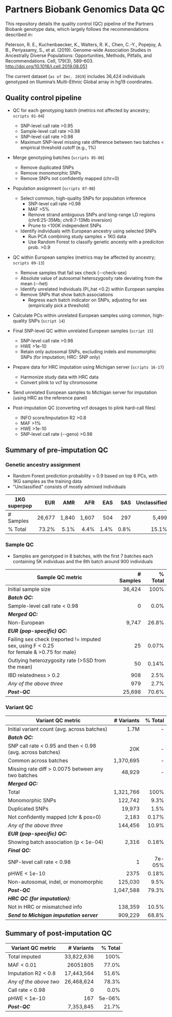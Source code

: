 # Partners Biobank Genomics Data QC

This repository details the quality control (QC) pipeline of the Partners Biobank genotype data, which largely follows the recommendations described in:

Peterson, R. E., Kuchenbaecker, K., Walters, R. K., Chen, C.-Y., Popejoy, A. B., Periyasamy, S., et al. (2019). Genome-wide Association Studies in Ancestrally Diverse Populations: Opportunities, Methods, Pitfalls, and Recommendations. Cell, 179(3), 589–603. http://doi.org/10.1016/j.cell.2019.08.051

The current dataset (`as of Dec. 2019`) includes 36,424 individuals genotyped on Illumina’s Multi-Ethnic Global array in hg19 coordinates.


## Quality control pipeline

- QC for each genotyping batch (metrics not affected by ancestry; `scripts 01-04`)
	- SNP-level call rate >0.95
	- Sample-level call rate >0.98
	- SNP-level call rate >0.98
	- Maximum SNP-level missing rate difference between two batches < empirical threshold cutoff (e.g., 1%)

- Merge genotyping batches (`scripts 05-06`)
	- Remove duplicated SNPs
	- Remove monomorphic SNPs
	- Remove SNPs not confidently mapped (chr=0)

- Population assignment (`scripts 07-08`)
	- Select common, high-quality SNPs for population inference
		- SNP-level call rate >0.98
		- MAF >5%
		- Remove strand ambiguous SNPs and long-range LD regions (chr6:25-35Mb; chr8:7-13Mb inversion)
		- Prune to <100K independent SNPs
	- Identify individuals with European ancestry using selected SNPs
		- Run PCA combining study samples + 1KG data
		- Use Random Forest to classify genetic ancesty with a prediciton prob. >0.9

- QC within European samples (metrics may be affected by ancestry; `scripts 09-13`)
	- Remove samples that fail sex check (--check-sex)
	- Absolute value of autosomal heterozygosity rate deviating from the mean (--het)
	- Identify unrelated Individuals (Pi_hat <0.2) within European samples
	- Remove SNPs that show batch associations
		- Regress each batch indicator on SNPs, adjusting for sex (empirically pick a threshold)

- Calculate PCs within unrelated European samples using common, high-quality SNPs (`script 14`)

- Final SNP-level QC within unrelated European samples (`script 15`)
	- SNP-level call rate >0.98
	- HWE >1e-10
	- Retain only autosomal SNPs, excluding indels and monomorphic SNPs (for imputation; HRC: SNP only)

- Prepare data for HRC imputation using Michigan server (`scripts 16-17`)
	- Harmonize study data with HRC data
	- Convert plink to vcf by chromosome

- Send unrelated European samples to Michigan server for imputation (using HRC as the reference panel)

- Post-imputation QC (converting vcf dosages to plink hard-call files)
	- INFO score/Imputation R2 >0.8
	- MAF >1%
	- HWE >1e-10
	- SNP-level call rate (--geno) >0.98



## Summary of pre-imputation QC

### Genetic ancestry assignment
- Random Forest prediction probability > 0.9 based on top 6 PCs, with 1KG samples as the training data
- "Unclassified" consists of mostly admixed individuals

| 1KG superpop    |  EUR   |  AMR   |  AFR   |  EAS   |  SAS   | Unclassified | Total |
| --- | -----: | -----: | -----: | -----: | -----: | -----------: | -----:|   
| # Samples | 26,677 | 1,840 | 1,607 | 504 | 297 | 5,499 | 36,424 |
| % Total | 73.2% | 5.1% | 4.4% | 1.4% | 0.8% | 15.1% | 100% |



### Sample QC
- Samples are genotyped in 8 batches, with the first 7 batches each containing 5K individuas and the 8th batch around 900 individuals

| Sample QC metric | # Samples | % Total |
| ---------------- | -------: | -----: |
| Initial sample size | 36,424 | 100%  |
| **_Batch QC:_**  |   |   |
| Sample-level call rate < 0.98  | 0  | 0.0%  |
| **_Merged QC:_**  |   |   |
| Non-European | 9,747  | 26.8%  |
| **_EUR (pop-specific) QC:_**  |   |   |
| Failing sex check (reported != imputed sex, using F < 0.25 <br>for female & >0.75 for male) | 25  | 0.07%  |
| Outlying heterozygosity rate (>5SD from the mean) | 50  | 0.14%  |
| IBD relatedness > 0.2 | 908  | 2.5%  |
| _Any of the above three_ | 979  | 2.7%  |
| **_Post-QC_** | 25,698  | 70.6%  |


### Variant QC

| Variant QC metric  | # Variants | % Total |
| ------------- | -------------: | -------------: |
| Initial variant count (avg. across batches) | 1.7M | - |
| **_Batch QC:_**  |   |   |
| SNP call rate < 0.95 and then < 0.98 (avg. across batches)| 20K  | -  |
| Common across batches | 1,370,695 | - |
| Missing rate diff > 0.0075 between any two batches  | 48,929  | -  |
| **_Merged QC:_**  |   |   |
| Total  | 1,321,766  | 100%  |
| Monomorphic SNPs  | 122,742  | 9.3%  |
| Duplicated SNPs  | 19,973  | 1.5%  |
| Not confidently mapped (chr & pos=0)  | 2,183  | 0.17%  |
| _Any of the above three_  | 144,456  | 10.9%  |
| **_EUR (pop-specific) QC:_**  |   |   |
| Showing batch association (p < 1e-04)  | 2,316  | 0.18%  |
| **_Final QC:_**  |   |   |
| SNP-level call rate < 0.98  | 1  | 7e-05%  |
| pHWE < 1e-10  | 2375  | 0.18%  |
| Non-autosomal, indel, or monomorphic  | 125,030  | 9.5%  |
| **_Post-QC_** | 1,047,588 | 79.3% |
| **_HRC QC (for imputation):_**  |   |   |
| Not in HRC or mismatched info  | 138,359  | 10.5%  |
| **_Send to Michigan imputation server_**  | 909,229  | 68.8%  |



## Summary of post-imputation QC

| Variant QC metric  | # Variants | % Total |
| ------------- | -------------: | -------------: |
| Total imputed | 33,822,636 | 100% |
| MAF < 0.01 | 26051805 | 77.0% | 
| Imputation R2 < 0.8 | 17,443,564 | 51.6% |
| _Any of the above two_ | 26,468,624 | 78.3% |
| Call rate < 0.98 | 0 | 0.0% |
| pHWE < 1e-10 | 167 | 5e-06% |
| **_Post-QC_** | 7,353,845 | 21.7% |

